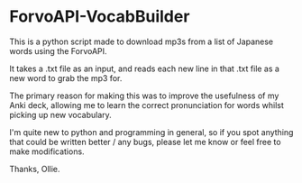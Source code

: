 # ForvoAPI-VocabBuilder

This is a python script made to download mp3s from a list of Japanese words using the ForvoAPI.

It takes a .txt file as an input, and reads each new line in that .txt file as
a new word to grab the mp3 for.

The primary reason for making this was to improve the usefulness of my Anki deck,
allowing me to learn the correct pronunciation for words whilst picking up
new vocabulary.

I'm quite new to python and programming in general, so if you spot anything that
could be written better / any bugs, please let me know or feel free to make
modifications.

Thanks, Ollie.
